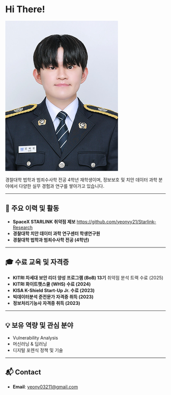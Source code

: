 # Hi There!

![Profile](2025_3_profile.jpg)


경찰대학 법학과 범죄수사학 전공 4학년 재학생이며, 정보보호 및 치안 데이터 과학 분야에서 다양한 실무 경험과 연구를 쌓아가고 있습니다.

---

## 🚀 주요 이력 및 활동

- **SpaceX STARLINK 취약점 제보**
  https://github.com/yeonyy21/Starlink-Research
- **경찰대학 치안 데이터 과학 연구센터 학생연구원**
- **경찰대학 법학과 범죄수사학 전공 (4학년)**

---

## 🎓 수료 교육 및 자격증

- **KITRI 차세대 보안 리더 양성 프로그램 (BoB) 13기** 취약점 분석 트랙 수료 (2025)
- **KITRI 화이트햇스쿨 (WHS) 수료 (2024)**
- **KISA K-Shield Start-Up Jr. 수료 (2023)**
- **빅데이터분석 준전문가 자격증 취득 (2023)**
- **정보처리기능사 자격증 취득 (2023)**


---

## 💡 보유 역량 및 관심 분야

- Vulnerability Analysis
- 머신러닝 & 딥러닝
- 디지털 포렌식 정책 및 기술

---

## 📬 Contact

- **Email**: yeony03211@gmail.com
